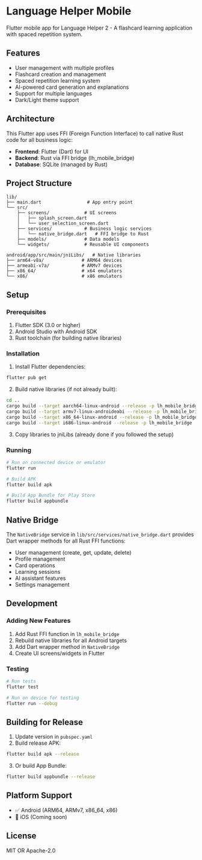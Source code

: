 # Language Helper Mobile

Flutter mobile app for Language Helper 2 - A flashcard learning application with spaced repetition system.

## Features

- User management with multiple profiles
- Flashcard creation and management
- Spaced repetition learning system
- AI-powered card generation and explanations
- Support for multiple languages
- Dark/Light theme support

## Architecture

This Flutter app uses FFI (Foreign Function Interface) to call native Rust code for all business logic:

- **Frontend**: Flutter (Dart) for UI
- **Backend**: Rust via FFI bridge (lh_mobile_bridge)
- **Database**: SQLite (managed by Rust)

## Project Structure

```
lib/
├── main.dart                 # App entry point
└── src/
    ├── screens/             # UI screens
    │   ├── splash_screen.dart
    │   └── user_selection_screen.dart
    ├── services/            # Business logic services
    │   └── native_bridge.dart   # FFI bridge to Rust
    ├── models/              # Data models
    └── widgets/             # Reusable UI components

android/app/src/main/jniLibs/   # Native libraries
├── arm64-v8a/              # ARM64 devices
├── armeabi-v7a/            # ARMv7 devices
├── x86_64/                 # x64 emulators
└── x86/                    # x86 emulators
```

## Setup

### Prerequisites

1. Flutter SDK (3.0 or higher)
2. Android Studio with Android SDK
3. Rust toolchain (for building native libraries)

### Installation

1. Install Flutter dependencies:
```bash
flutter pub get
```

2. Build native libraries (if not already built):
```bash
cd ..
cargo build --target aarch64-linux-android --release -p lh_mobile_bridge
cargo build --target armv7-linux-androideabi --release -p lh_mobile_bridge
cargo build --target x86_64-linux-android --release -p lh_mobile_bridge
cargo build --target i686-linux-android --release -p lh_mobile_bridge
```

3. Copy libraries to jniLibs (already done if you followed the setup)

### Running

```bash
# Run on connected device or emulator
flutter run

# Build APK
flutter build apk

# Build App Bundle for Play Store
flutter build appbundle
```

## Native Bridge

The `NativeBridge` service in `lib/src/services/native_bridge.dart` provides Dart wrapper methods for all Rust FFI functions:

- User management (create, get, update, delete)
- Profile management
- Card operations
- Learning sessions
- AI assistant features
- Settings management

## Development

### Adding New Features

1. Add Rust FFI function in `lh_mobile_bridge`
2. Rebuild native libraries for all Android targets
3. Add Dart wrapper method in `NativeBridge`
4. Create UI screens/widgets in Flutter

### Testing

```bash
# Run tests
flutter test

# Run on device for testing
flutter run --debug
```

## Building for Release

1. Update version in `pubspec.yaml`
2. Build release APK:
```bash
flutter build apk --release
```

3. Or build App Bundle:
```bash
flutter build appbundle --release
```

## Platform Support

- ✅ Android (ARM64, ARMv7, x86_64, x86)
- 🚧 iOS (Coming soon)

## License

MIT OR Apache-2.0
